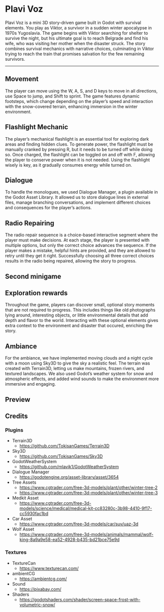 #  Plavi Voz

Plavi Voz is a mini 3D story-driven game built in Godot with survival elements. You play as Viktor, a survivor in a sudden winter apocalypse in 1970s Yugoslavia.
The game begins with Viktor searching for shelter to survive the night, but his ultimate goal is to reach Belgrade and find his wife, who was visiting her mother when the disaster struck.
The story combines survival mechanics with narrative choices, culminating in Viktor trying to reach the train that promises salvation for the few remaining survivors.

---

## Movement

The player can move using the W, A, S, and D keys to move in all directions, use Space to jump, and Shift to sprint.
The game features dynamic footsteps, which change depending on the player’s speed and interaction with the snow-covered terrain, enhancing immersion in the winter environment.

## Flashlight Mechanic

The player’s mechanical flashlight is an essential tool for exploring dark areas and finding hidden clues.
To generate power, the flashlight must be manually cranked by pressing R, but it needs to be turned off while doing so.
Once charged, the flashlight can be toggled on and off with F, allowing the player to conserve power when it is not needed.
Using the flashlight wisely is key, as it gradually consumes energy while turned on.

## Dialogue

To handle the monologues, we used Dialogue Manager, a plugin available in the Godot Asset Library.
It allowed us to store dialogue lines in external files, manage branching conversations, and implement different choices and consequences for the player’s actions.


## Radio Repairing

The radio repair sequence is a choice-based interactive segment where the player must make decisions.
At each stage, the player is presented with multiple options, but only the correct choice advances the sequence.
If the player makes a mistake, helpful hints are provided, and they are allowed to retry until they get it right.
Successfully choosing all three correct choices results in the radio being repaired, allowing the story to progress.

## Second minigame

## Exploration rewards
Throughout the game, players can discover small, optional story moments that are not required to progress. This includes things like old photographs lying around, interesting objects, or little environmental details that add depth and flavor to the world.
Interacting with these optional elements gives extra context to the environment and disaster that occured, enriching the story.


## Ambiance

For the ambiance, we have implemented moving clouds and a night cycle with a moon using Sky3D to give the sky a realistic feel.
The terrain was created with Terrain3D, letting us make mountains, frozen rivers, and textured landscapes.
We also used Godot’s weather system for snow and atmospheric effects, and added wind sounds to make the environment more immersive and engaging.


## Preview




## Credits

### Plugins

- Terrain3D
    - https://github.com/TokisanGames/Terrain3D
- Sky3D
    - https://github.com/TokisanGames/Sky3D
- GodotWeatherSystem
    - https://github.com/mlavik1/GodotWeatherSystem
- Dialogue Manager
    - https://godotengine.org/asset-library/asset/3654
- Tree Assets
    - https://www.cgtrader.com/free-3d-models/plant/other/winter-tree-2
    - https://www.cgtrader.com/free-3d-models/plant/other/winter-tree-3
- Medkit Asset
  - https://www.cgtrader.com/free-3d-models/science/medical/medical-kit-cc83280c-3b98-4410-9f17-cc5930fac1bd
- Car Asset
  - https://www.cgtrader.com/free-3d-models/car/suv/uaz-3d
- Wolf Asset
  - https://www.cgtrader.com/free-3d-models/animals/mammal/wolf-king-8a9a9e58-ea52-4928-b435-bd21bce75e9d

### Textures

- TextureCan
  - https://www.texturecan.com/
- ambientCG
  - https://ambientcg.com/
- Sound
    - https://pixabay.com/
- Shaders
    - https://godotshaders.com/shader/screen-space-frost-with-volumetric-snow/
